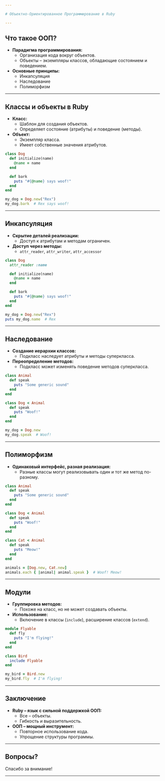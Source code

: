 ```yaml
---

# Объектно-Ориентированное Программирование в Ruby

---
```


## Что такое ООП?

* **Парадигма программирования:** 
    * Организация кода вокруг объектов.
    * Объекты – экземпляры классов, обладающие состоянием и поведением.
* **Основные принципы:**
    * Инкапсуляция
    * Наследование
    * Полиморфизм

---

## Классы и объекты в Ruby

* **Класс:** 
    * Шаблон для создания объектов.
    * Определяет состояние (атрибуты) и поведение (методы).
* **Объект:** 
    * Экземпляр класса.
    * Имеет собственные значения атрибутов.

```ruby
class Dog
  def initialize(name)
    @name = name
  end

  def bark
    puts "#{@name} says woof!"
  end
end

my_dog = Dog.new("Rex")
my_dog.bark  # Rex says woof!
```

---

## Инкапсуляция

* **Скрытие деталей реализации:** 
    * Доступ к атрибутам и методам ограничен.
* **Доступ через методы:** 
    * `attr_reader`, `attr_writer`, `attr_accessor`

```ruby
class Dog
  attr_reader :name

  def initialize(name)
    @name = name
  end

  def bark
    puts "#{@name} says woof!"
  end
end

my_dog = Dog.new("Rex")
puts my_dog.name  # Rex
```

---

## Наследование

* **Создание иерархии классов:** 
    * Подкласс наследует атрибуты и методы суперкласса.
* **Переопределение методов:** 
    * Подкласс может изменять поведение методов суперкласса.

```ruby
class Animal
  def speak
    puts "Some generic sound"
  end
end

class Dog < Animal
  def speak
    puts "Woof!"
  end
end

my_dog = Dog.new
my_dog.speak  # Woof!
```

---

## Полиморфизм

* **Одинаковый интерфейс, разная реализация:** 
    * Разные классы могут реализовывать один и тот же метод по-разному.

```ruby
class Animal
  def speak
    puts "Some generic sound"
  end
end

class Dog < Animal
  def speak
    puts "Woof!"
  end
end

class Cat < Animal
  def speak
    puts "Meow!"
  end
end

animals = [Dog.new, Cat.new]
animals.each { |animal| animal.speak }  # Woof! Meow!
```

---

## Модули

* **Группировка методов:** 
    * Похоже на класс, но не может создавать объекты.
* **Использование:** 
    * Включение в классы (`include`), расширение классов (`extend`).

```ruby
module Flyable
  def fly
    puts "I'm flying!"
  end
end

class Bird
  include Flyable
end

my_bird = Bird.new
my_bird.fly  # I'm flying!
```

---

## Заключение

* **Ruby – язык с сильной поддержкой ООП:** 
    * Все – объекты.
    * Гибкость и выразительность.
* **ООП – мощный инструмент:** 
    * Повторное использование кода.
    * Упрощение структуры программы.

---

## Вопросы?

Спасибо за внимание!

---
